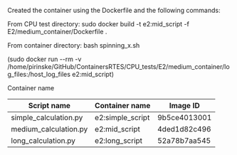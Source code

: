 

Created the container using the Dockerfile and the following commands:

From CPU test directory:
sudo docker build -t e2:mid_script -f E2/medium_container/Dockerfile . 


From container directory:
bash spinning_x.sh

(sudo docker run --rm -v /home/pirinske/GitHub/ContainersRTES/CPU_tests/E2/medium_container/log_files:/host_log_files e2:mid_script)

Container name 

| Script name | Container name | Image ID |
|---|---|---|
| simple_calculation.py  | e2:simple_script  | 9b5ce4013001 |
| medium_calculation.py  | e2:mid_script  | 4ded1d82c496 |
| long_calculation.py  |  e2:long_script | 52a78b7aa545 | 



